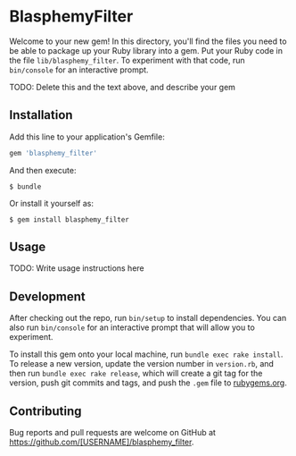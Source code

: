 # BlasphemyFilter

Welcome to your new gem! In this directory, you'll find the files you need to be able to package up your Ruby library into a gem. Put your Ruby code in the file `lib/blasphemy_filter`. To experiment with that code, run `bin/console` for an interactive prompt.

TODO: Delete this and the text above, and describe your gem

## Installation

Add this line to your application's Gemfile:

```ruby
gem 'blasphemy_filter'
```

And then execute:

    $ bundle

Or install it yourself as:

    $ gem install blasphemy_filter

## Usage

TODO: Write usage instructions here

## Development

After checking out the repo, run `bin/setup` to install dependencies. You can also run `bin/console` for an interactive prompt that will allow you to experiment.

To install this gem onto your local machine, run `bundle exec rake install`. To release a new version, update the version number in `version.rb`, and then run `bundle exec rake release`, which will create a git tag for the version, push git commits and tags, and push the `.gem` file to [rubygems.org](https://rubygems.org).

## Contributing

Bug reports and pull requests are welcome on GitHub at https://github.com/[USERNAME]/blasphemy_filter.

